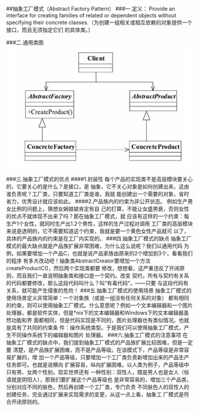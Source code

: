 ##抽象工厂模式（Abstract Factory Pattern）
###一.定义：
Provide an interface for creating families of related or dependent objects without specifying
their concrete classes.（为创建一组相关或相互依赖的对象提供一个接口，而且无须指定它们
的具体类。）
    
###二.通用类图
   ![](.readMe_images/2a59a938.png)
    
  ###三.抽象工厂模式的优点
  ####1.封装性
  每个产品的实现类不是高层模块要关心的，它要关心的是什么？是接口，是
  抽象，它不关心对象是如何创建出来，这由谁负责呢？工厂类，只要知道工厂类是谁，我就
  能创建出一个需要的对象，省时省力，优秀设计就应该如此。
  ####2.产品族内的约束为非公开状态。
  例如生产男女比例的问题上，猜想女娲娘娘肯定有自
  己的打算，不能让女盛男衰，否则女性的优点不就体现不出来了吗？那在抽象工厂模式，就
  应该有这样的一个约束：每生产1个女性，就同时生产出1.2个男性，这样的生产过程对调用
  工厂类的高层模块来说是透明的，它不需要知道这个约束，我就是要一个黄色女性产品就可
  以了，具体的产品族内的约束是在工厂内实现的。
  ###四.抽象工厂模式的缺点
  抽象工厂模式的最大缺点就是产品族扩展非常困难，为什么这么说呢？我们以通用代码
  为例，如果要增加一个产品C，也就是说产品家族由原来的2个增加到3个，看看我们的程序
  有多大改动吧！抽象类AbstractCreator要增加一个方法createProductC()，然后两个实现类都要
  修改，想想看，这严重违反了开闭原则，而且我们一直说明抽象类和接口是一个契约。改变
  契约，所有与契约有关系的代码都要修改，那么这段代码叫什么？叫“有毒代码”，——只要
  与这段代码有关系，就可能产生侵害的危险！
###五.抽象工厂模式的使用场景
抽象工厂模式的使用场景定义非常简单：一个对象族（或是一组没有任何关系的对象）
都有相同的约束，则可以使用抽象工厂模式。什么意思呢？例如一个文本编辑器和一个图片
处理器，都是软件实体，但是*nix下的文本编辑器和Windows下的文本编辑器虽然功能和界
面都相同，但是代码实现是不同的，图片处理器也有类似情况。也就是具有了共同的约束条
件：操作系统类型。于是我们可以使用抽象工厂模式，产生不同操作系统下的编辑器和图片
处理器。
###六.抽象工厂模式的注意事项
在抽象工厂模式的缺点中，我们提到抽象工厂模式的产品族扩展比较困难，但是一定要
清楚，是产品族扩展困难，而不是产品等级。在该模式下，产品等级是非常容易扩展的，增
加一个产品等级，只要增加一个工厂类负责新增加出来的产品生产任务即可。也就是说横向
扩展容易，纵向扩展困难。以人类为例子，产品等级中只有男、女两个性别，现实世界还有
一种性别：双性人，既是男人也是女人（俗语就是阴阳人），那我们要扩展这个产品等级也
是非常容易的，增加三个产品类，分别对应不同的肤色，然后再创建一个工厂类，专门负责
不同肤色人的双性人的创建任务，完全通过扩展来实现需求的变更，从这一点上看，抽象工
厂模式是符合开闭原则的。
    
